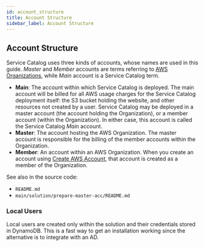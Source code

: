 ```yaml
---
id: account_structure
title: Account Structure
sidebar_label: Account Structure
---
```


## Account Structure

Service Catalog uses three kinds of accounts, whose names are used in this guide. _Master_ and _Member_ accounts are terms referring to [AWS Organizations](https://docs.aws.amazon.com/organizations/latest/userguide/orgs_introduction.html), while _Main_ account is a Service Catalog term.

- **Main**: The account within which Service Catalog is deployed. The main account will be billed for all AWS usage charges for the Service Catalog deployment itself: the S3 bucket holding the website, and other resources not created by a user. Service Catalog may be deployed in a master account (the account holding the Organization), or a member account (within the Organization). In either case, this account is called the Service Catalog _Main_ account.
- **Master**: The account hosting the AWS Organization. The master account is responsible for the billing of the member accounts within the Organization.
- **Member**: An account within an AWS Organization. When you create an account using [Create AWS Account](/deployment/post_deployment/aws_accounts#Create_AWS_Account), that account is created as a member of the Organization.

See also in the source code:

- `README.md`
- `main/solution/prepare-master-acc/README.md`

### Local Users

Local users are created only within the solution and their credentials stored in DynamoDB. This is a fast way to get an installation working since the alternative is to integrate with an AD.
